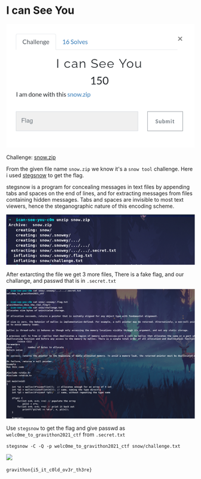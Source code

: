 # I can See You

![](img/1.png)

Challenge: [snow.zip](https://github.com/an0n4ce/CTF-Write-Ups/raw/master/Gravithon-CTF-21/I-can-See-You/img/snow.zip)

From the given file name `snow.zip` we know it's a `snow tool` challenge. Here i used [stegsnow](http://manpages.ubuntu.com/manpages/bionic/man1/stegsnow.1.html) to get the flag.

stegsnow is a program for concealing messages in text files by appending tabs  and  spaces on  the  end  of lines, and for extracting messages from files containing hidden messages. Tabs and spaces are invisible to most text viewers, hence  the  steganographic  nature  of this encoding scheme.

![](img/2.png)

After extarcting the file we get 3 more files, There is a fake flag, and our challange, and passwd that is in `.secret.txt`

![](img/3.png)

Use `stegsnow` to get the flag and give passwd as `welc0me_to_gravithon2021_ctf` from `.secret.txt`

```
stegsnow -C -Q -p welc0me_to_gravithon2021_ctf snow/challenge.txt

```

![](img/4,png)

```
gravithon{i5_it_c0ld_ov3r_th3re}
```
